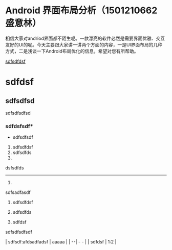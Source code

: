 # Android 界面布局分析（1501210662 盛意林）

  相信大家对andriod界面都不陌生呢。一款漂亮的软件必然是需要界面优雅、交互友好的UI的呢。今天主要跟大家讲一讲两个方面的内容，一是UI界面布局的几种方式，二是浅谈一下Android布局优化的信息，希望对您有所帮助。
  










[sdfsdfdsf](www.daidu.com)
# sdfdsf 


## sdfsdfsd

sdfsdfsdfsd
### sdfdsfsdf* 
* sdfsdfsdf
1. sdfsdfdsf
2. sdfsdfds
1. 
dsfsdfds

---
1. 
sdfsadfasdf

1. sdfsdfdsf

2. sdfsdfds
3. sdfdsf

sdfsdfsdfsdf

| sdfsdf:afdsadfadsf | aaaaa |
| --| - -       |
| sdfdsf | 1:2 |


